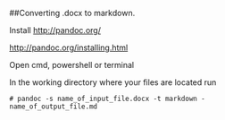 ##Converting .docx to markdown. 

Install http://pandoc.org/

http://pandoc.org/installing.html

Open cmd, powershell or terminal

In the working directory where your files are located run 

`# pandoc -s name_of_input_file.docx -t markdown - name_of_output_file.md`
